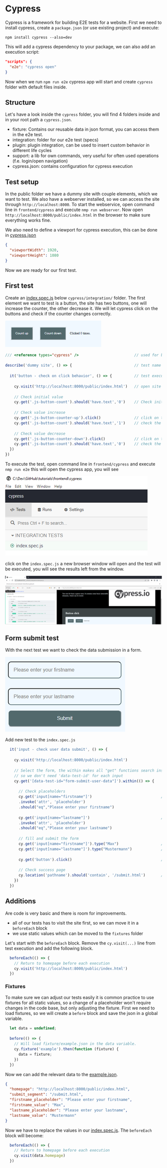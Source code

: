 # Cypress

Cypress is a framework for building E2E tests for a website. First we need to install cypress, create
a `package.json` (or use existing project) and execute: 

```shell
npm install cypress --also=dev
```

This will add a cypress dependency to your package, we can also add an execution script:
```json
"scripts": {
  "e2e": "cypress open"
}
```
Now when we run `npm run e2e` cypress app will start and create `cypress` folder with default files inside.

## Structure

Let's have a look inside the `cypress` folder, you will find 4 folders inside and in your root path a `cypress.json`.

- fixture: Contains our reusable data in json format, you can access them in the e2e test.
- integration: folder for our e2e test (specs)
- plugin: plugin integration, can be used to insert custom behavior in different life cycles
- support: a lib for own commands, very useful for often used operations (f.e. login/open navigation) 
- cypress.json: contains configuration for cypress execution

## Test setup

In the public folder we have a dummy site with couple elements, which we want to test. We also have a
webserver installed, so we can access the site through `http://localhost:8000`. To start
the webservice, open command line in `frontend/cypress` and execute `nmp run webserver`. Now open `http://localhost:8000/public/index.html` 
in the browser to make sure everything works fine.

We also need to define a viewport for cypress execution, this can be done in [cypress.json](cypress.json)

```json
{
  "viewportWidth": 1920,
  "viewportHeight": 1080
}
```

Now we are ready for our first test.

## First test

Create an [index.spec.js](cypress/integration/index.spec.js) below `cypress/integration/` folder. The 
first element we want to test is a button, the site has two buttons, one will increase the counter,
the other decrease it. We will let cypress click on the buttons and check if the counter changes correctly.

![button_screenshot.png](assets/button_screenshot.png)

```js
/// <reference types="cypress" />                         // used for better autocomplete

describe('dummy site', () => {                            // test name

  it('button - check on click behavior', () => {          // test execution name

    cy.visit('http://localhost:8000/public/index.html')   // open site an

    // Check initial value
    cy.get('.js-button-count').should('have.text','0')    // Check initial value

    // Check value increase
    cy.get('.js-button-counter-up').click()               // click on the 'increase' button
    cy.get('.js-button-count').should('have.text','1')    // check the change from 0 -> 1

    // Check value decrease
    cy.get('.js-button-counter-down').click()             // click on the 'decrease' button
    cy.get('.js-button-count').should('have.text','0')    // check the change from 1 -> 0
  })
})
```

To execute the test, open command line in `frontend/cypress` and execute `nmp run e2e` this will open
the cypress app, you will see

![cypress_test_overview.png](assets/cypress_test_overview.png)

click on the `index.spec.js` a new browser window will open and the test will be executed, you will 
see the results left from the window.

![button_test_result.png](assets/button_test_result.png)

## Form submit test

With the next test we want to check the data submission in a form. 

![form_screenshot.png](assets/form_screenshot.png)

Add new test to the `index.spec.js`

```js
  it('input - check user data submit', () => {

    cy.visit('http://localhost:8000/public/index.html')

    // Select the form, the within makes all "get" functions search inside the form, 
    // so we don't need 'data-test-id' for each input
    cy.get('[data-test-id="form-submit-user-data"]').within(() => {   

      // Check placeholders
      cy.get('input[name="firstname"]')                               // Select the 'firstname' input and check placeholder
      .invoke('attr', 'placeholder')
      .should("eq","Please enter your firstname")

      cy.get('input[name="lastname"]')                                // Select the 'lastname' input and check placeholder
      .invoke('attr', 'placeholder')
      .should("eq","Please enter your lastname")

      // fill and submit the form
      cy.get('input[name="firstname"]').type("Max")                   // Fill 'firstname'
      cy.get('input[name="lastname"]').type("Mustermann")             // Fill 'lastname'

      cy.get('button').click()                                        // Submit form

      // Check success page
      cy.location('pathname').should('contain', '/submit.html')       // check if we are redirected to the successpage
    })
  })
```

## Additions

Are code is very basic and there is room for improvements. 

- all of our tests has to visit the site first, so we can move it in a `beforeEach` block
- we use static values which can be moved to the `fixtures` folder

Let's start with the `beforeEach` block. Remove the `cy.visit(...)` line from test execution and add
the following block.

```js
  beforeEach(() => {
    // Return to homepage before each execution
    cy.visit('http://localhost:8000/public/index.html')
  })
```

### Fixtures

To make sure we can adjust our tests easily it is common practice to use fixtures for all static 
values, so a change of a placeholder won't require changes in the code base, but only adjusting the fixture.
First we need to load fixtures, so we will create a `before` block and save the json in a global variable.

```js
  let data = undefined;

  before(() => {
    // Will load fixture/example.json in the data variable.
    cy.fixture('example').then(function (fixture) {
      data = fixture;
    })
  })
```

Now we can add the relevant data to the [example.json](cypress/fixtures/example.json).

```json
{
  "homepage": "http://localhost:8000/public/index.html",
  "submit_segment": "/submit.html",
  "firstname_placeholder": "Please enter your firstname",
  "firstname_value": "Max",
  "lastname_placeholder": "Please enter your lastname",
  "lastname_value": "Mustermann"
}
```

Now we have to replace the values in our [index.spec.js](cypress/integration/index.spec.js). The `beforeEach`
block will become:

```js
  beforeEach(() => {
    // Return to homepage before each execution
    cy.visit(data.homepage)
  })
```

